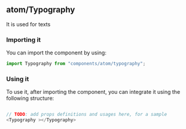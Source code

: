 ## atom/Typography

It is used for texts

### Importing it

You can import the component by using:

```js
import Typography from "components/atom/typography";
```

### Using it

To use it, after importing the component, you can integrate it using the following structure:

```js

// TODO: add props definitions and usages here, for a sample
<Typography ></Typography>

```